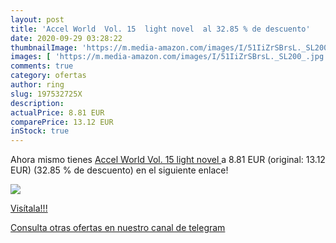 ```yaml
---
layout: post
title: 'Accel World  Vol. 15  light novel  al 32.85 % de descuento'
date: 2020-09-29 03:28:22
thumbnailImage: 'https://m.media-amazon.com/images/I/51IiZrSBrsL._SL200_.jpg'
images: [ 'https://m.media-amazon.com/images/I/51IiZrSBrsL._SL200_.jpg' ]
comments: true
category: ofertas
author: ring
slug: 197532725X
description:
actualPrice: 8.81 EUR
comparePrice: 13.12 EUR
inStock: true
---
```


Ahora mismo tienes [Accel World  Vol. 15  light novel ](https://www.amazon.com/dp/197532725X/?tag=redken08-20) a 8.81 EUR (original: 13.12 EUR) (32.85 %  de descuento) en el siguiente enlace!

[![](https://m.media-amazon.com/images/I/51IiZrSBrsL._SL200_.jpg)](https://www.amazon.com/dp/197532725X/?tag=redken08-20)

[Visítala!!!](https://www.amazon.com/dp/197532725X/?tag=redken08-20)

[Consulta otras ofertas en nuestro canal de telegram](https://t.me/s/ofertas25)
